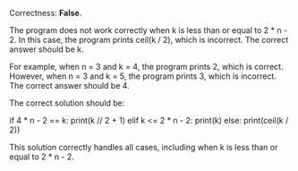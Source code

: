 Correctness: **False**.

The program does not work correctly when k is less than or equal to 2 * n - 2. In this case, the program prints ceil(k / 2), which is incorrect. The correct answer should be k.

For example, when n = 3 and k = 4, the program prints 2, which is correct. However, when n = 3 and k = 5, the program prints 3, which is incorrect. The correct answer should be 4.

The correct solution should be:

if 4 * n - 2 == k:
    print(k // 2 + 1)
elif k <= 2 * n - 2:
    print(k)
else:
    print(ceil(k / 2))

This solution correctly handles all cases, including when k is less than or equal to 2 * n - 2.
